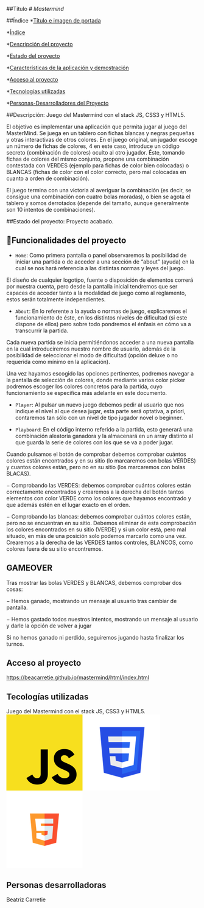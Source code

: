 ##Título
<em> # Mastermind </em>

##Índice
*[Título e imagen de portada](#Título)

*[Índice](#índice)

*[Descripción del proyecto](#descripción-del-proyecto)

*[Estado del proyecto](#Estado-del-proyecto)

*[Características de la aplicación y demostración](#Características-de-la-aplicación-y-demostración)

*[Acceso al proyecto](#acceso-proyecto)

*[Tecnologías utilizadas](#tecnologías-utilizadas)

*[Personas-Desarrolladores del Proyecto](#personas-desarrolladores)



##Descripción:
Juego del Mastermind con el stack JS, CSS3 y HTML5.

El objetivo es implementar una aplicación que permita jugar al juego del
MasterMind. Se juega en un tablero con fichas blancas y negras pequeñas y otras
interactivas de otros colores. En el juego original, un jugador escoge un número de
fichas de colores, 4 en este caso, introduce un código secreto (combinación de
colores) oculto al otro jugador. Éste, tomando fichas de colores del mismo conjunto,
propone una combinación contestada con VERDES (ejemplo para fichas de color
bien colocadas) o BLANCAS (fichas de color con el color correcto, pero mal colocadas
en cuanto a orden de combinación).

El juego termina con una victoria al averiguar la combinación (es decir, se consigue
una combinación con cuatro bolas moradas), o bien se agota el tablero y somos
derrotados (depende del tamaño, aunque generalmente son 10 intentos de
combinaciones).


##Estado del proyecto:
Proyecto acabado.

## :hammer:Funcionalidades del proyecto

- `Home`: Como primera pantalla o panel observaremos la posibilidad de iniciar una partida o
de acceder a una sección de “about” (ayuda) en la cual se nos hará referencia a las
distintas normas y leyes del juego.

El diseño de cualquier logotipo, fuente o disposición de elementos correrá por
nuestra cuenta, pero desde la pantalla inicial tendremos que ser capaces de acceder
tanto a la modalidad de juego como al reglamento, estos serán totalmente
independientes.

- `About`: En lo referente a la ayuda o normas de juego, explicaremos el funcionamiento de
éste, en los distintos niveles de dificultad (si este dispone de ellos) pero sobre todo
pondremos el énfasis en cómo va a transcurrir la partida.

Cada nueva partida se inicia permitiéndonos acceder a una nueva pantalla en la cual
introduciremos nuestro nombre de usuario, además de la posibilidad de seleccionar
el modo de dificultad (opción deluxe o no requerida como mínimo en la aplicación).

Una vez hayamos escogido las opciones pertinentes, podremos navegar a la
pantalla de selección de colores, donde mediante varios color picker podremos
escoger los colores concretos para la partida, cuyo funcionamiento se especifica más
adelante en este documento.

- `Player`: Al pulsar un nuevo juego debemos pedir al usuario que nos indique el nivel al que
desea jugar, esta parte será optativa, a priori, contaremos tan sólo con un nivel de
tipo jugador novel o beginner.

- `Playboard`: En el código interno referido a la partida, esto generará una combinación
aleatoria ganadora y la almacenará en un array distinto al que guarda la serie
de colores con los que se va a poder jugar.

Cuando pulsamos el botón de comprobar debemos comprobar cuántos colores
están encontrados y en su sitio (lo marcaremos con bolas VERDES) y cuantos
colores están, pero no en su sitio (los marcaremos con bolas BLACAS).

− Comprobando las VERDES: debemos comprobar cuántos colores están
correctamente encontrados y crearemos a la derecha del botón tantos
elementos con color VERDE como los colores que hayamos encontrado y que
además estén en el lugar exacto en el orden.

− Comprobando las blancas: debemos comprobar cuántos colores están, pero
no se encuentran en su sitio. Debemos eliminar de esta comprobación los
colores encontrados en su sitio (VERDE) y si un color está, pero mal situado,
en más de una posición solo podemos marcarlo como una vez. Crearemos a
la derecha de las VERDES tantos controles, BLANCOS, como colores fuera de
su sitio encontremos.

## GAMEOVER

Tras mostrar las bolas VERDES y BLANCAS, debemos comprobar dos cosas:

− Hemos ganado, mostrando un mensaje al usuario tras cambiar de pantalla.

− Hemos gastado todos nuestros intentos, mostrando un mensaje al usuario y darle la opción de volver a jugar

Si no hemos ganado ni perdido, seguiremos jugando hasta finalizar los
turnos.

##  Acceso al proyecto

https://beacarretie.github.io/mastermind/html/index.html

##  Tecologías utilizadas

Juego del Mastermind con el stack JS, CSS3 y HTML5.
<img src="./imgs/js.png"> 
<img src="./imgs/css.png"> 
<img src="./imgs/html.png"> 

##  Personas desarrolladoras

Beatriz Carretie 



